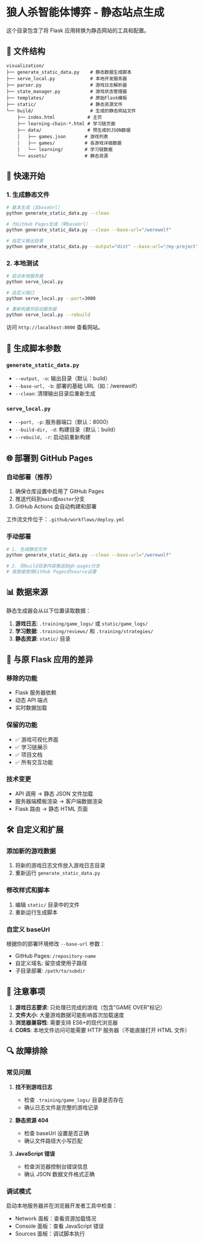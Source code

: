 # 狼人杀智能体博弈 - 静态站点生成

这个目录包含了将 Flask 应用转换为静态网站的工具和配置。

## 📁 文件结构

```
visualization/
├── generate_static_data.py    # 静态数据生成脚本
├── serve_local.py             # 本地开发服务器
├── parser.py                  # 游戏日志解析器
├── state_manager.py           # 游戏状态管理器
├── templates/                 # 原始Flask模板
├── static/                    # 静态资源文件
└── build/                     # 生成的静态网站文件
    ├── index.html            # 主页
    ├── learning-chain-*.html # 学习链页面
    ├── data/                 # 预生成的JSON数据
    │   ├── games.json       # 游戏列表
    │   ├── games/           # 各游戏详细数据
    │   └── learning/        # 学习链数据
    └── assets/              # 静态资源
```

## 🚀 快速开始

### 1. 生成静态文件

```bash
# 基本生成（无baseUrl）
python generate_static_data.py --clean

# 为GitHub Pages生成（带baseUrl）
python generate_static_data.py --clean --base-url="/werewolf"

# 自定义输出目录
python generate_static_data.py --output="dist" --base-url="/my-project"
```

### 2. 本地测试

```bash
# 启动本地服务器
python serve_local.py

# 自定义端口
python serve_local.py --port=3000

# 重新构建并启动服务器
python serve_local.py --rebuild
```

访问 `http://localhost:8000` 查看网站。

## 🔧 生成脚本参数

### `generate_static_data.py`

- `--output, -o`: 输出目录（默认：build）
- `--base-url, -b`: 部署的基础 URL（如：/werewolf）
- `--clean`: 清理输出目录后重新生成

### `serve_local.py`

- `--port, -p`: 服务器端口（默认：8000）
- `--build-dir, -d`: 构建目录（默认：build）
- `--rebuild, -r`: 启动前重新构建

## 🌐 部署到 GitHub Pages

### 自动部署（推荐）

1. 确保仓库设置中启用了 GitHub Pages
2. 推送代码到`main`或`master`分支
3. GitHub Actions 会自动构建和部署

工作流文件位于：`.github/workflows/deploy.yml`

### 手动部署

```bash
# 1. 生成静态文件
python generate_static_data.py --clean --base-url="/werewolf"

# 2. 将build目录内容推送到gh-pages分支
# 或直接使用GitHub Pages的source设置
```

## 📊 数据来源

静态生成器会从以下位置读取数据：

1. **游戏日志**: `.training/game_logs/` 或 `static/game_logs/`
2. **学习数据**: `.training/reviews/` 和 `.training/strategies/`
3. **静态资源**: `static/` 目录

## 🔄 与原 Flask 应用的差异

### 移除的功能

- Flask 服务器依赖
- 动态 API 端点
- 实时数据加载

### 保留的功能

- ✅ 游戏可视化界面
- ✅ 学习链展示
- ✅ 项目文档
- ✅ 所有交互功能

### 技术变更

- API 调用 → 静态 JSON 文件加载
- 服务器端模板渲染 → 客户端数据渲染
- Flask 路由 → 静态 HTML 页面

## 🛠️ 自定义和扩展

### 添加新的游戏数据

1. 将新的游戏日志文件放入游戏日志目录
2. 重新运行 `generate_static_data.py`

### 修改样式和脚本

1. 编辑 `static/` 目录中的文件
2. 重新运行生成脚本

### 自定义 baseUrl

根据你的部署环境修改 `--base-url` 参数：

- GitHub Pages: `/repository-name`
- 自定义域名: 留空或使用子路径
- 子目录部署: `/path/to/subdir`

## 📝 注意事项

1. **游戏日志要求**: 只处理已完成的游戏（包含"GAME OVER"标记）
2. **文件大小**: 大量游戏数据可能影响首次加载速度
3. **浏览器兼容性**: 需要支持 ES6+的现代浏览器
4. **CORS**: 本地文件访问可能需要 HTTP 服务器（不能直接打开 HTML 文件）

## 🔍 故障排除

### 常见问题

1. **找不到游戏日志**

   - 检查 `.training/game_logs/` 目录是否存在
   - 确认日志文件是完整的游戏记录

2. **静态资源 404**

   - 检查 baseUrl 设置是否正确
   - 确认文件路径大小写匹配

3. **JavaScript 错误**
   - 检查浏览器控制台错误信息
   - 确认 JSON 数据文件格式正确

### 调试模式

启动本地服务器并在浏览器开发者工具中检查：

- Network 面板：查看资源加载情况
- Console 面板：查看 JavaScript 错误
- Sources 面板：调试脚本执行
